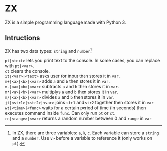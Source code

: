 # ZX
ZX is a simple programming language made with Python 3.  

## Intructions

ZX has two data types: `string` and `number`[^1]

`pt|<text>` lets you print text to the console. In some cases, you can replace <text> with `pt|<var>`.   
`ct` clears the console.    
`it|<var>|<text>` asks user for input then stores it in `var`.   
`m+|<a>|<b>|<var>` adds `a` and `b` then stores it in `var`.   
`m-|<a>|<b>|<var>` subtracts `a` and `b` then stores it in `var`.   
`m*|<a>|<b>|<var>` multiplys `a` and `b` then stores it in `var`.    
`m/|<a>|<b>|<var>` divides `a` and `b` then stores it in `var`.    
`jt|<str1>|<str2>|<var>` joins `str1` and `str2` together then stores it in `var`    
`wt|<time>|<func>` waits for a certain period of time (in seconds) then executes command inside `func`. Can only run `pt` or `ct`.    
`rn|<range>|<var>` returns a random number between 0 and `range` in `var`

[^1]: In ZX, there are three variables: `a`, `b`, `c`. Each variable can store a `string` and a `number`. Use `v>` before a variable to reference it (only works on `pt`).
